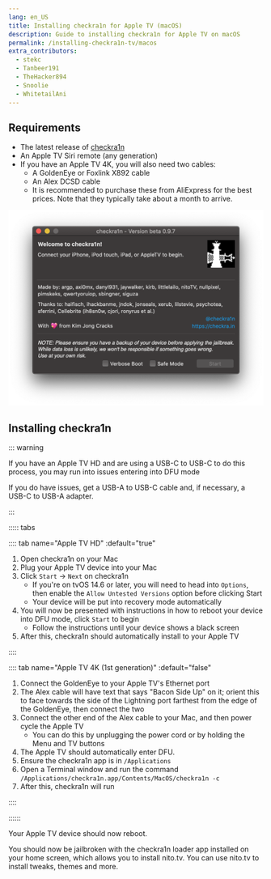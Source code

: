 ```yaml
---
lang: en_US
title: Installing checkra1n for Apple TV (macOS)
description: Guide to installing checkra1n for Apple TV on macOS
permalink: /installing-checkra1n-tv/macos
extra_contributors:
  - stekc
  - Tanbeer191
  - TheHacker894
  - Snoolie
  - WhitetailAni
---
```


## Requirements

- The latest release of [checkra1n](https://checkra.in)
- An Apple TV Siri remote (any generation)
- If you have an Apple TV 4K, you will also need two cables:
  - A GoldenEye or Foxlink X892 cable
  - An Alex DCSD cable
  - It is recommended to purchase these from AliExpress for the best prices. Note that they typically take about a month to arrive.

![A screenshot of the checkra1n application](/assets/images/checkra1n.png)

## Installing checkra1n

::: warning

If you have an Apple TV HD and are using a USB-C to USB-C to do this process, you may run into issues entering into DFU mode

If you do have issues, get a USB-A to USB-C cable and, if necessary, a USB-C to USB-A adapter.

:::

::::: tabs

:::: tab name="Apple TV HD" :default="true"

1. Open checkra1n on your Mac
1. Plug your Apple TV device into your Mac
1. Click `Start` -> `Next` on checkra1n
    - If you're on tvOS 14.6 or later, you will need to head into `Options`, then enable the `Allow Untested Versions` option before clicking Start
    - Your device will be put into recovery mode automatically
1. You will now be presented with instructions in how to reboot your device into <router-link to="/faq/#what-is-dfu-mode">DFU mode</router-link>, click `Start` to begin
    - Follow the instructions until your device shows a black screen
1. After this, checkra1n should automatically install to your Apple TV

::::

:::: tab name="Apple TV 4K (1st generation)" :default="false"

1. Connect the GoldenEye to your Apple TV's Ethernet port
1. The Alex cable will have text that says "Bacon Side Up" on it; orient this to face towards the side of the Lightning port farthest from the edge of the GoldenEye, then connect the two
1. Connect the other end of the Alex cable to your Mac, and then power cycle the Apple TV
    - You can do this by unplugging the power cord or by holding the Menu and TV buttons
1. The Apple TV should automatically enter DFU.
1. Ensure the checkra1n app is in `/Applications`
1. Open a Terminal window and run the command `/Applications/checkra1n.app/Contents/MacOS/checkra1n -c`
1. After this, checkra1n will run

::::

::::::

Your Apple TV device should now reboot.

You should now be jailbroken with the checkra1n loader app installed on your home screen, which allows you to install nito.tv. You can use nito.tv to install tweaks, themes and more.
